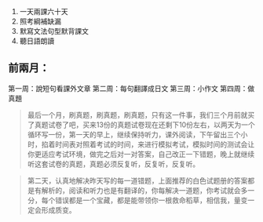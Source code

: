 1. 一天兩課六十天
2. 照考綱補缺漏
3. 默寫文法句型默背課文
4. 聽日語朗讀
## 前兩月：
第一周：說短句看課外文章
第二周：每句翻譯成日文
第三周：小作文
第四周：做真題
> 最后一个月，刷真题，刷真题，刷真题，只有这一件事，我们三个月前就买了真题试卷了吧，买来13份的真题试卷现在还剩下10份左右，以两天为一个循环写一份，第一天的早上，继续保持听力，课外阅读，下午留出三个小时，掐着时间表对照着考试的时间，来进行模拟考试，模拟时间的测试会让你更适应考试环境，做完之后对一对答案，自己改正一下错题，晚上就继续听这套试卷的真题，真题必须反复听，反复听，反复听。

> 第二天，认真地解决昨天写的每一道错题，上面推荐的白色试题册的答案都是有解析的，阅读和听力也是有翻译的，你每解决一道题，你考试就会多一分，每个错误都是一个宝藏，都是能带领你一根救命稻草，相信我，量变一定会形成质变。